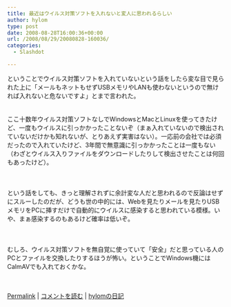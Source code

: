```yaml
---
title: 最近はウイルス対策ソフトを入れないと変人に思われるらしい
author: hylom
type: post
date: 2008-08-28T16:00:36+00:00
url: /2008/08/29/20080828-160036/
categories:
  - Slashdot

---
```

ということでウイルス対策ソフトを入れていないという話をしたら変な目で見られた上に「メールもネットもせずUSBメモリやLANも使わないというので無ければ入れないと危ないですよ」とまで言われた。  
</br>   
ここ十数年ウイルス対策ソフトなしでWindowsとMacとLinuxを使ってきたけど、一度もウイルスに引っかかったことないぞ（まぁ入れていないので検出されていないだけかも知れないが、とりあえず実害はない）。一応前の会社では必須だったので入れていたけど、3年間で無意識に引っかかったことは一度もない（わざとウイルス入りファイルをダウンロードしたりして検出させたことは何回もあったけど）。</br>  
</br>   
という話をしても、きっと理解されずに余計変な人だと思われるので反論はせずにスルーしたのだが、どうも世の中的には、Webを見たりメールを見たりUSBメモリをPCに挿すだけで自動的にウイルスに感染すると思われている模様。いや、まぁ感染するのもあるけど確率は低いぞ。</br>  
</br>   
むしろ、ウイルス対策ソフトを無自覚に使っていて「安全」だと思っている人のPCとファイルを交換したりするほうが怖い。ということでWindows機にはCalmAVでも入れておくかな。</br>  
</br> 

   [Permalink][1] |    [コメントを読む][2] |    [hylomの日記][3] 

</br>

 [1]: http://slashdot.jp/~hylom/journal/450562
 [2]: http://slashdot.jp/~hylom/journal/450562#acomments
 [3]: http://slashdot.jp/~hylom/journal/

